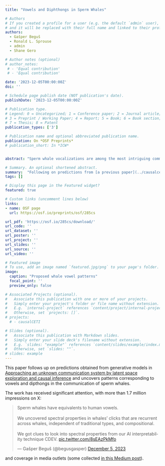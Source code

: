 ```yaml
---
title: "Vowels and Diphthongs in Sperm Whales"

# Authors
# If you created a profile for a user (e.g. the default `admin` user), write the username (folder name) here
# and it will be replaced with their full name and linked to their profile.
authors:
  - Gašper Beguš
  - Ronald L. Sprouse
  - admin
  - Shane Gero

# Author notes (optional)
# author_notes:
 # - 'Equal contribution'
 # - 'Equal contribution'

date: '2023-12-05T00:00:00Z'
doi: ''

# Schedule page publish date (NOT publication's date).
publishDate: '2023-12-05T00:00:00Z'

# Publication type.
# Legend: 0 = Uncategorized; 1 = Conference paper; 2 = Journal article;
# 3 = Preprint / Working Paper; 4 = Report; 5 = Book; 6 = Book section;
# 7 = Thesis; 8 = Patent
publication_types: ['3']

# Publication name and optional abbreviated publication name.
publication: On *OSF Preprints*
# publication_short: In *ICW*


abstract: "Sperm whale vocalizations are among the most intriguing communication systems in the animal kingdom. Traditionally, sperm whale codas, or groups of clicks, have been primarily analyzed in terms of the number of clicks and their inter-click timing. This paper argues that acoustic properties of clicks in codas are likely meaningful and actively controlled by whales. We present a visualization technique that allows us to describe several previously unobserved patterns. We argue that sperm whale codas are on many levels analogous to human vowels and diphthongs: vowel duration and pitch correspond to the number of clicks and their timing (traditional coda types), while spectral properties of clicks correspond to formants in human vowels. We identify two recurrent patterns that appear across individual sperm whales: the a-coda vowel and i-coda vowel. Both coda vowels are possible of different traditional coda types. Our discovery thus suggests that codas are highly compositional. We also show that sperm whales have diphthongal patterns on individual codas: rising, falling, rising-falling and falling-rising formant patterns are observed. Finally, we control for whale movement and present several pieces of evidence suggesting that the observed patterns are not artifacts, but are actively controlled by sperm whales. We also show that the two coda vowels (the a-vowel and i-vowel) are actively exchanged by sperm whales in dialogues. The uncovered spectral properties suggest that codas are highly compositional, more informative, and more complex than previously thought."

# Summary. An optional shortened abstract.
summary:  "Following on predictions from [a previous paper](../causalceti), we propose that Sperm Whales utilize analogues to human vowels in their communication."
tags: []

# Display this page in the Featured widget?
featured: true

# Custom links (uncomment lines below)
links:
- name: OSF page
  url: https://osf.io/preprints/osf/285cs

url_pdf: 'https://osf.io/285cs/download/'
url_code: ''
url_dataset: ''
url_poster: ''
url_project: ''
url_slides: ''
url_source: ''
url_video: ''

# Featured image
# To use, add an image named `featured.jpg/png` to your page's folder.
image:
  caption: "Proposed whale vowel patterns"
  focal_point: ''
  preview_only: false

# Associated Projects (optional).
#   Associate this publication with one or more of your projects.
#   Simply enter your project's folder or file name without extension.
#   E.g. `internal-project` references `content/project/internal-project/index.md`.
#   Otherwise, set `projects: []`.
# projects:
  # - causalCETI

# Slides (optional).
#   Associate this publication with Markdown slides.
#   Simply enter your slide deck's filename without extension.
#   E.g. `slides: "example"` references `content/slides/example/index.md`.
#   Otherwise, set `slides: ""`.
# slides: example
---
```



This paper follows up on predictions obtained from generative models in [Approaching an unknown communication system by latent space exploration and causal inference](../causalceti) and uncovers patterns corresponding to vowels and dipthongs in
the communication of sperm whales.

The work has received significant attention, with more than 1.7 million impressions on X:
<blockquote class="twitter-tweet"><p lang="en" dir="ltr">Sperm whales have equivalents to human vowels.<br><br>We uncovered spectral properties in whales’ clicks that are recurrent across whales, independent of traditional types, and compositional.<br><br>We got clues to look into spectral properties from our AI interpretability technique CDEV. <a href="https://t.co/8sEAzPkMfo">pic.twitter.com/8sEAzPkMfo</a></p>&mdash; Gašper Beguš (@begusgasper) <a href="https://twitter.com/begusgasper/status/1732069051512598797?ref_src=twsrc%5Etfw">December 5, 2023</a></blockquote> <script async src="https://platform.twitter.com/widgets.js" charset="utf-8"></script> 

and coverage in media outlets (some collected [in this Medium post](https://medium.com/@InnovateForge/whale-language-ai-breakthrough-c2728eecc8fe)).

